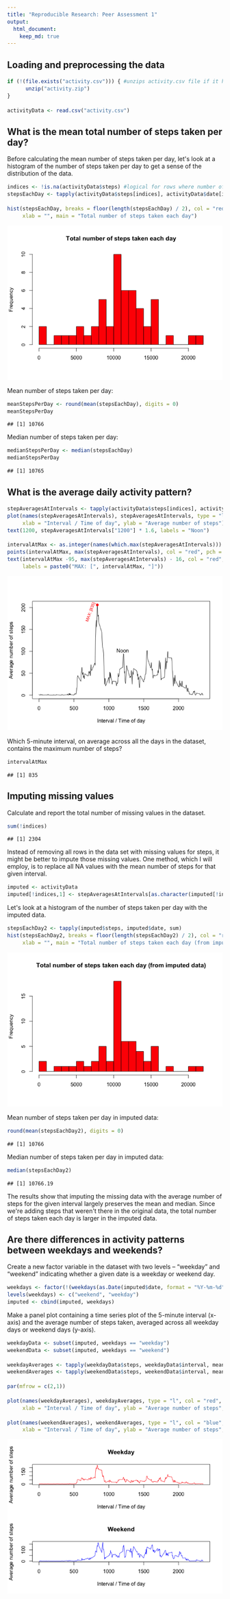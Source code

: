 ```yaml
---
title: "Reproducible Research: Peer Assessment 1"
output: 
  html_document:
    keep_md: true
---
```



## Loading and preprocessing the data

```r
if (!(file.exists("activity.csv"))) { #unzips activity.csv file if it hasn't been yet
      unzip("activity.zip")
}

activityData <- read.csv("activity.csv")
```


## What is the mean total number of steps taken per day?
Before calculating the mean number of steps taken per day, let's look at a histogram of the number of 
steps taken per day to get a sense of the distribution of the data.

```r
indices <- !is.na(activityData$steps) #logical for rows where number of steps aren't NA
stepsEachDay <- tapply(activityData$steps[indices], activityData$date[indices], sum)

hist(stepsEachDay, breaks = floor(length(stepsEachDay) / 2), col = "red", 
     xlab = "", main = "Total number of steps taken each day")
```

![](PA1_template_files/figure-html/unnamed-chunk-2-1.png)<!-- -->

Mean number of steps taken per day:

```r
meanStepsPerDay <- round(mean(stepsEachDay), digits = 0)
meanStepsPerDay
```

```
## [1] 10766
```

Median number of steps taken per day:

```r
medianStepsPerDay <- median(stepsEachDay)
medianStepsPerDay
```

```
## [1] 10765
```


## What is the average daily activity pattern?

```r
stepAveragesAtIntervals <- tapply(activityData$steps[indices], activityData$interval[indices], mean)
plot(names(stepAveragesAtIntervals), stepAveragesAtIntervals, type = "l",
     xlab = "Interval / Time of day", ylab = "Average number of steps")
text(1200, stepAveragesAtIntervals["1200"] * 1.6, labels = "Noon")

intervalAtMax <- as.integer(names(which.max(stepAveragesAtIntervals))) #interval with maximum average number of steps
points(intervalAtMax, max(stepAveragesAtIntervals), col = "red", pch = 19)
text(intervalAtMax -95, max(stepAveragesAtIntervals) - 16, col = "red", cex = .8, srt = 70, 
     labels = paste0("MAX: [", intervalAtMax, "]"))
```

![](PA1_template_files/figure-html/unnamed-chunk-5-1.png)<!-- -->

Which 5-minute interval, on average across all the days in the dataset, contains the maximum number of steps?


```r
intervalAtMax
```

```
## [1] 835
```


## Imputing missing values
Calculate and report the total number of missing values in the dataset.

```r
sum(!indices)
```

```
## [1] 2304
```

Instead of removing all rows in the data set with missing values for steps, it might be better to impute those missing values. 
One method, which I will employ, is to replace all NA values with the mean number of steps for that given interval.


```r
imputed <- activityData
imputed[!indices,1] <- stepAveragesAtIntervals[as.character(imputed[!indices,3])]
```

Let's look at a histogram of the number of steps taken per day with the imputed data.

```r
stepsEachDay2 <- tapply(imputed$steps, imputed$date, sum)
hist(stepsEachDay2, breaks = floor(length(stepsEachDay2) / 2), col = "red", 
     xlab = "", main = "Total number of steps taken each day (from imputed data)")
```

![](PA1_template_files/figure-html/unnamed-chunk-9-1.png)<!-- -->

Mean number of steps taken per day in imputed data: 

```r
round(mean(stepsEachDay2), digits = 0)
```

```
## [1] 10766
```

Median number of steps taken per day in imputed data: 

```r
median(stepsEachDay2)
```

```
## [1] 10766.19
```
The results show that imputing the missing data with the average number of steps for the given interval largely preserves 
the mean and median. Since we're adding steps that weren't there in the original data, the total number of steps
taken each day is larger in the imputed data.


## Are there differences in activity patterns between weekdays and weekends?
Create a new factor variable in the dataset with two levels – “weekday” and “weekend” indicating whether a given date is a weekday or weekend day.

```r
weekdays <- factor(!(weekdays(as.Date(imputed$date, format = "%Y-%m-%d")) %in% c("Saturday", "Sunday")))
levels(weekdays) <- c("weekend", "weekday")
imputed <- cbind(imputed, weekdays)
```

Make a panel plot containing a time series plot of the 5-minute interval (x-axis) and the average number of steps taken, averaged across all weekday days or weekend days (y-axis).

```r
weekdayData <- subset(imputed, weekdays == "weekday")
weekendData <- subset(imputed, weekdays == "weekend")

weekdayAverages <- tapply(weekdayData$steps, weekdayData$interval, mean)
weekendAverages <- tapply(weekendData$steps, weekendData$interval, mean)

par(mfrow = c(2,1))

plot(names(weekdayAverages), weekdayAverages, type = "l", col = "red", 
     xlab = "Interval / Time of day", ylab = "Average number of steps", main = "Weekday")

plot(names(weekendAverages), weekendAverages, type = "l", col = "blue", 
     xlab = "Interval / Time of day", ylab = "Average number of steps", main = "Weekend")
```

![](PA1_template_files/figure-html/unnamed-chunk-13-1.png)<!-- -->









